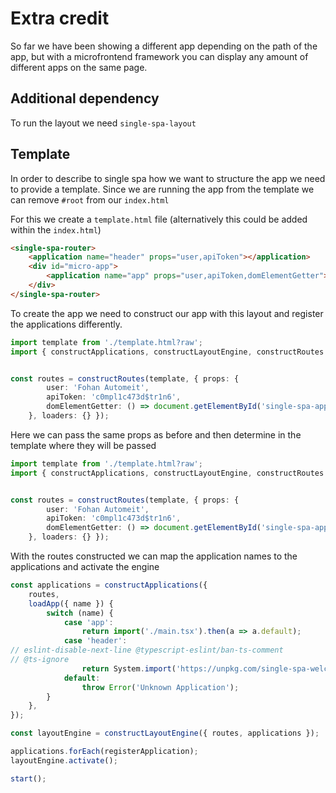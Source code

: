 # Extra credit

So far we have been showing a different app depending on the path of the app, but
with a microfrontend framework you can display any amount of different apps on the
same page.

## Additional dependency

To run the layout we need `single-spa-layout`

## Template

In order to describe to single spa how we want to structure the app we need to 
provide a template. Since we are running the app from the template we can remove `#root`
from our `index.html`

For this we create a `template.html` file (alternatively this could be added within the `index.html`)

```html
<single-spa-router>
    <application name="header" props="user,apiToken"></application>
    <div id="micro-app">
        <application name="app" props="user,apiToken,domElementGetter"></application>
    </div>
</single-spa-router>

```

To create the app we need to construct our app with this layout and register the applications
differently.

```typescript
import template from './template.html?raw';
import { constructApplications, constructLayoutEngine, constructRoutes } from 'single-spa-layout';


const routes = constructRoutes(template, { props: {
        user: 'Fohan Automeit',
        apiToken: 'c0mpl1c473d$tr1n6',
        domElementGetter: () => document.getElementById('single-spa-application:app')!
    }, loaders: {} });
```

Here we can pass the same props as before and then determine in the template where they will be passed

```typescript
import template from './template.html?raw';
import { constructApplications, constructLayoutEngine, constructRoutes } from 'single-spa-layout';


const routes = constructRoutes(template, { props: {
        user: 'Fohan Automeit',
        apiToken: 'c0mpl1c473d$tr1n6',
        domElementGetter: () => document.getElementById('single-spa-application:app')!
    }, loaders: {} });
```

With the routes constructed we can map the application names to the applications and activate the engine


```typescript
const applications = constructApplications({
    routes,
    loadApp({ name }) {
        switch (name) {
            case 'app':
                return import('./main.tsx').then(a => a.default);
            case 'header':
// eslint-disable-next-line @typescript-eslint/ban-ts-comment
// @ts-ignore
                return System.import('https://unpkg.com/single-spa-welcome/dist/single-spa-welcome.js');
            default:
                throw Error('Unknown Application');
        }
    },
});

const layoutEngine = constructLayoutEngine({ routes, applications });

applications.forEach(registerApplication);
layoutEngine.activate();

start();
```
